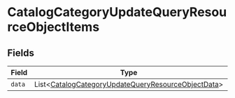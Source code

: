 # CatalogCategoryUpdateQueryResourceObjectItems


## Fields

| Field                                                                                                                          | Type                                                                                                                           | Required                                                                                                                       | Description                                                                                                                    |
| ------------------------------------------------------------------------------------------------------------------------------ | ------------------------------------------------------------------------------------------------------------------------------ | ------------------------------------------------------------------------------------------------------------------------------ | ------------------------------------------------------------------------------------------------------------------------------ |
| `data`                                                                                                                         | List\<[CatalogCategoryUpdateQueryResourceObjectData](../../models/components/CatalogCategoryUpdateQueryResourceObjectData.md)> | :heavy_minus_sign:                                                                                                             | N/A                                                                                                                            |